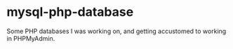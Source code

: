 # mysql-php-database
Some PHP databases I was working on, and getting accustomed to working in PHPMyAdmin. 

